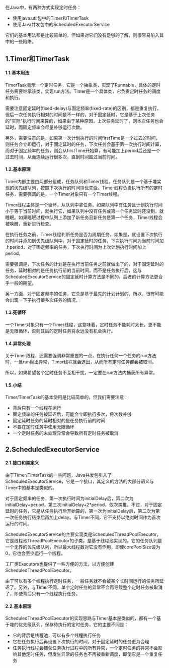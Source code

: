 在Java中，有两种方式实现定时任务：
- 使用java.util包中的Timer和TimerTask
- 使用Java并发包中的ScheduledExecutorService

它们的基本用法都是比较简单的，但如果对它们没有足够的了解，则很容易陷入其中的一些陷阱。

## 1.Timer和TimerTask
#### 1.1.基本用法
TimerTask表示一个定时任务，它是一个抽象类，实现了Runnable，具体的定时任务需要继承该类，实现run方法。Timer是一个具体类，它负责定时任务的调度和执行。

需要注意固定延时(fixed-delay)与固定频率(fixed-rate)的区别，都是重复执行，但后一次任务执行相对的时间是不一样的，对于固定延时，它是基于上次任务的"实际"执行时间来算的，如果由于某种原因，上次任务延时了，则本次任务也会延时，而固定频率会尽量补够运行次数。

另外，需要注意的是，如果第一次计划执行的时间firstTime是一个过去的时间，则任务会立即运行，对于固定延时的任务，下次任务会基于第一次执行时间计算，而对于固定频率的任务，则会从firstTime开始算，有可能加上period后还是一个过去时间，从而连续运行很多次，直到时间超过当前时间。

#### 1.2.基本原理
Timer内部主要由两部分组成，任务队列和Timer线程。任务队列是一个基于堆实现的优先级队列，按照下次执行的时间排优先级。Timer线程负责执行所有的定时任务，需要强调的是，一个Timer对象只有一个Timer线程。

Timer线程主体是一个循环，从队列中拿任务，如果队列中有任务且计划执行时间小于等于当前时间，就执行它，如果队列中没有任务或第一个任务延时还没到，就睡眠。如果睡眠过程中队列上添加了新任务且新任务是第一个任务，Timer线程会被唤醒，重新进行检查。

在执行任务之前，Timer线程判断任务是否为周期任务，如果是，就设置下次执行的时间并添加到优先级队列中，对于固定延时的任务，下次执行时间为当前时间加上period，对于固定频率的任务，下次执行时间为上次计划执行时间加上period。

需要强调是，下次任务的计划是在执行当前任务之前就做出了的，对于固定延时的任务，延时相对的是任务执行前的当前时间，而不是任务执行后，这与ScheduledExecutorService的固定延时计算方法是不同的，后者的计算方法更合乎一般的期望。

另一方面，对于固定频率的任务，它总是基于最先的计划计划的，所以，很有可能会出现一下子执行很多次任务的情况。

#### 1.3.死循环
一个Timer对象只有一个Timer线程，这意味着，定时任务不能耗时太长，更不能是无限循环，否则其后的定时任务将永远没有机会执行。

#### 1.4.异常处理
关于Timer线程，还需要强调非常重要的一点，在执行任何一个任务的run方法时，一旦run抛出异常，Timer线程就会退出，从而所有定时任务都会被取消。

所以，如果希望各个定时任务不互相干扰，一定要在run方法内捕获所有异常。

#### 1.5.小结
Timer/TimerTask的基本使用是比较简单的，但我们需要注意：
- 背后只有一个线程在运行
- 固定频率的任务被延迟后，可能会立即执行多次，将次数补够
- 固定延时任务的延时相对的是任务执行前的时间
- 不要在定时任务中使用无限循环
- 一个定时任务的未处理异常会导致所有定时任务被取消

## 2.ScheduledExecutorService   
#### 2.1.接口和类定义
由于Timer/TimerTask的一些问题，Java并发包引入了ScheduledExecutorService，它是一个接口，其定义的方法的大部分语义与Timer中的基本是类似的。

对于固定频率的任务，第一次执行时间为initialDelay后，第二次为initialDelay+period，第三次initialDelay+2*period，依次类推。不过，对于固定延时的任务，它是从任务执行后开始算的，第一次为initialDelay后，第二次为第一次任务执行结束后再加上delay。与Timer不同，它不支持以绝对时间作为首次运行的时间。

ScheduledExecutorService的主要实现类是ScheduledThreadPoolExecutor，它是线程池ThreadPoolExecutor的子类，是基于线程池实现的。它的任务队列是一个无界的优先级队列，所以最大线程数对它没有作用，即使corePoolSize设为0，它也会至少运行一个线程。

工厂类Executors也提供了一些方便的方法，以方便创建ScheduledThreadPoolExecutor。

由于可以有多个线程执行定时任务，一般任务就不会被某个长时间运行的任务所延迟了。另外，与Timer不同，单个定时任务的异常不会再导致整个定时任务被取消了，即使背后只有一个线程执行任务。

#### 2.2.基本原理
ScheduledThreadPoolExecutor的实现思路与Timer基本是类似的，都有一个基于堆的优先级队列，保存待执行的定时任务，它的主要不同是：
- 它的背后是线程池，可以有多个线程执行任务
- 它在任务执行后再设置下次执行的时间，对于固定延时的任务更为合理
- 任务执行线程会捕获任务执行过程中的所有异常，一个定时任务的异常不会影响其他定时任务，但发生异常的任务也不再被重新调度，即使它是一个重复任务